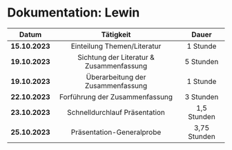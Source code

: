 # Dokumentation: Lewin

|     Datum      |                Tätigkeit                 |    Dauer     
|:--------------:|:----------------------------------------:|:------------:|
| **15.10.2023** |       Einteilung Themen/Literatur        |   1 Stunde   | 
| **19.10.2023** | Sichtung der Literatur & Zusammenfassung |  5 Stunden   | 
| **19.10.2023** |    Überarbeitung der Zusammenfassung     |   1 Stunde   | 
| **22.10.2023** |      Forführung der Zusammenfassung      |  3 Stunden   | 
| **23.10.2023** |      Schnelldurchlauf Präsentation       | 1,5 Stunden  | 
| **25.10.2023** |        Präsentation-Generalprobe         | 3,75 Stunden | 


